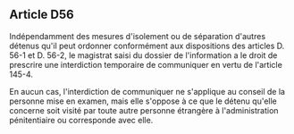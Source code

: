 Article D56
----
Indépendamment des mesures d'isolement ou de séparation d'autres détenus qu'il
peut ordonner conformément aux dispositions des articles D. 56-1 et D. 56-2, le
magistrat saisi du dossier de l'information a le droit de prescrire une
interdiction temporaire de communiquer en vertu de l'article 145-4.

En aucun cas, l'interdiction de communiquer ne s'applique au conseil de la
personne mise en examen, mais elle s'oppose à ce que le détenu qu'elle concerne
soit visité par toute autre personne étrangère à l'administration pénitentiaire
ou corresponde avec elle.
